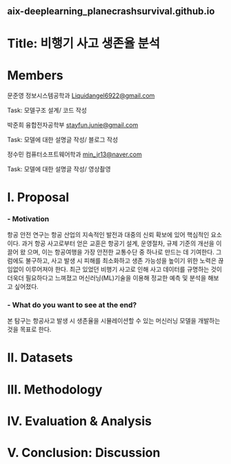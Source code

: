 ## aix-deeplearning_planecrashsurvival.github.io
# Title: 비행기 사고 생존율 분석
# Members
문준영 정보시스템공학과 Liquidangel6922@gmail.com 

Task: 모델구조 설계/ 코드 작성

박준희 융합전자공학부 stayfun.junie@gmail.com

Task: 모델에 대한 설명글 작성/ 블로그 작성 

정수민 컴퓨터소프트웨어학과 min_jr13@naver.com

Task: 모델에 대한 설명글 작성/ 영상촬영

# I. Proposal
### - Motivation
항공 안전 연구는 항공 산업의 지속적인 발전과 대중의 신뢰 확보에 있어 핵심적인 요소이다. 과거 항공 사고로부터 얻은 교훈은 항공기 설계, 운영절차, 규제 기준의 개선을 이끌어 왔
으며, 이는 항공여행을 가장 안전한 교통수단 중 하나로 만드는 데 기여한다. 그럼에도 불구하고, 사고 발생 시 피해를 최소화하고 생존 가능성을 높이기 위한 노력은 끊임없이 이루어져야 한다. 최근 있었던 비행기 사고로 인해 사고 데이터를 규명하는 것이 더욱더 필요하다고 느껴졌고 머신러닝(ML)기술을 이용해 정교한 예측 및 분석을 해보고 싶어졌다.
### - What do you want to see at the end?
본 탐구는 항공사고 발생 시 생존율을 시뮬레이션할 수 있는 머신러닝 모델을 개발하는 것을 목표로 한다.
# II. Datasets
# III. Methodology
# IV. Evaluation & Analysis
# V. Conclusion: Discussion
